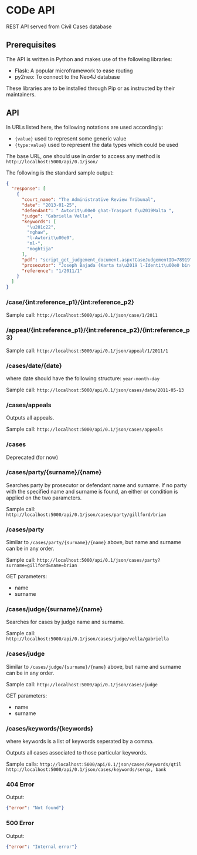 # CODe API
REST API served from Civil Cases database

## Prerequisites
The API is written in Python and makes use of the following libraries:
* Flask: A popular microframework to ease routing
* py2neo: To connect to the Neo4J database

These libraries are to be installed through Pip or as instructed by their
maintainers.

## API
In URLs listed here, the following notations are used accordingly:

* `` {value} `` used to represent some generic value
* `` {type:value} `` used to represent the data types which could be used

The base URL, one should use in order to access any method is
`` http://localhost:5000/api/0.1/json/ ``

The following is the standard sample output:
``` json
{
  "response": [
    {
      "court_name": "The Administrative Review Tribunal",
      "date": "2013-01-25",
      "defendant": " Awtorit\u00e0 ghat-Trasport f\u2019Malta ",
      "judge": "Gabriella Vella",
      "keywords": [
        "\u201c22",
        "nghaw",
        "l-Awtorit\u00e0",
        "ml-",
        "moghtija"
      ],
      "pdf": "script_get_judgement_document.aspx?CaseJudgementID=78919",
      "prosecutor": "Joseph Bajada (Karta ta\u2019 l-Identit\u00e0 bin-Numru 24466G) u S B Autocentre Limited (C-16378) ",
      "reference": "1/2011/1"
    }
  ]
}
```

### /case/{int:reference_p1}/{int:reference_p2}
Sample call:
`` http://localhost:5000/api/0.1/json/case/1/2011 ``

### /appeal/{int:reference_p1}/{int:reference_p2}/{int:reference_p3}
Sample call:
`` http://localhost:5000/api/0.1/json/appeal/1/2011/1 ``

### /cases/date/{date}
where date should have the following structure:
`` year-month-day ``

Sample call:
`` http://localhost:5000/api/0.1/json/cases/date/2011-05-13 ``

### /cases/appeals
Outputs all appeals.

Sample call:
`` http://localhost:5000/api/0.1/json/cases/appeals ``

### /cases
Deprecated (for now)


### /cases/party/{surname}/{name}
Searches party by prosecutor or defendant name and surname. If no party with the specified name and surname
is found, an either or condition is applied on the two parameters.

Sample call:
`` http://localhost:5000/api/0.1/json/cases/party/gillford/brian ``

### /cases/party
Similar to `` /cases/party/{surname}/{name} `` above, but name and surname can be in any order.

Sample call:
`` http://localhost:5000/api/0.1/json/cases/party?surname=gillford&name=brian ``

GET parameters:

* name
* surname

### /cases/judge/{surname}/{name}
Searches for cases by judge name and surname.

Sample call:
`` http://localhost:5000/api/0.1/json/cases/judge/vella/gabriella ``

### /cases/judge
Similar to `` /cases/judge/{surname}/{name} `` above, but name and surname can be in any order.

Sample call:
`` http://localhost:5000/api/0.1/json/cases/judge ``

GET parameters:

* name
* surname

### /cases/keywords/{keywords}
where keywords is a list of keywords seperated by a comma.

Outputs all cases associated to those particular keywords.

Sample calls:
`` http://localhost:5000/api/0.1/json/cases/keywords/qtil ``
`` http://localhost:5000/api/0.1/json/cases/keywords/serqa, bank ``

### 404 Error
Output:
``` json
{"error": "Not found"}
```

### 500 Error
Output:
``` json
{"error": "Internal error"}
```
